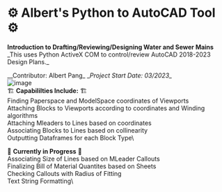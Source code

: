 # ⚙️ Albert's Python to AutoCAD Tool ⚙️
**Introduction to Drafting/Reviewing/Designing Water and Sewer Mains**\
_This uses Python ActiveX COM to control/review AutoCAD 2018-2023 Design Plans.\_

__Contributor: Albert Pang\_
__Project Start Date: 03/2023\__
\
![image](https://user-images.githubusercontent.com/97989034/227644430-44cc053e-2a35-40b3-a768-93f39f918bed.png) \
🏗️ **Capabililties Include:** 🏗️ \
  Finding Paperspace and ModelSpace coordinates of Viewports\
  Attaching Blocks to Viewports according to coordinates and Winding algorithms\
  Attaching Mleaders to Lines based on coordinates\
  Associating Blocks to Lines based on collinearity\
  Outputting Dataframes for each Block Type\
  
🚧 **Currently in Progress** 🚧 \
 Associating Size of Lines based on MLeader Callouts\
 Finalizing Bill of Material Quantites based on Sheets\
 Checking Callouts with Radius of Fitting\
 Text String Formatting\
 
